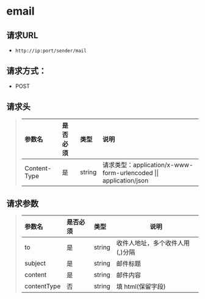 # email

## 请求URL

- `http://ip:port/sender/mail`

## 请求方式：

- POST

## 请求头

>|参数名|是否必须|类型|说明|
>|:----|:---|:----- |:-----|
>|Content-Type |是  |string |请求类型：application/x-www-form-urlencoded \|\| application/json|

## 请求参数

>|参数名|是否必须|类型|说明|
>|:----|:---|:----- |--------  |
>|to|是  |string | 收件人地址，多个收件人用(,)分隔|
>|subject|是  |string | 邮件标题|
>|content|是  |string | 邮件内容|
>|contentType|否  |string |填 html(保留字段)|
